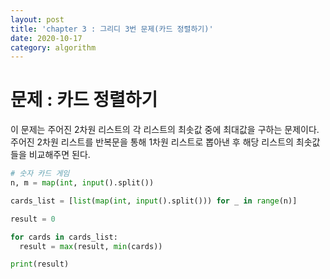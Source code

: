 ```yaml
---
layout: post
title: 'chapter 3 : 그리디 3번 문제(카드 정렬하기)'
date: 2020-10-17
category: algorithm
---
```

# 문제 : 카드 정렬하기
이 문제는 주어진 2차원 리스트의 각 리스트의 최솟값 중에 최대값을 구하는 문제이다. 주어진 2차원 리스트를 반복문을 통해 1차원 리스트로 뽑아낸 후 해당 리스트의 최솟값들을 비교해주면 된다.
```python
# 숫자 카드 게임
n, m = map(int, input().split())

cards_list = [list(map(int, input().split())) for _ in range(n)]

result = 0

for cards in cards_list:
  result = max(result, min(cards))

print(result)
```
